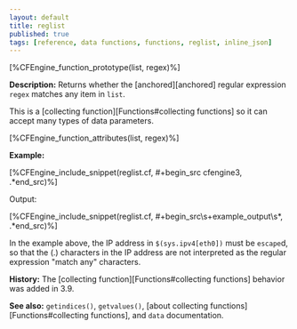 ```yaml
---
layout: default
title: reglist
published: true
tags: [reference, data functions, functions, reglist, inline_json]
---
```


[%CFEngine_function_prototype(list, regex)%]

**Description:** Returns whether the [anchored][anchored] regular expression 
`regex` matches any item in `list`.

This is a [collecting function][Functions#collecting functions] so it can accept many types of data parameters.

[%CFEngine_function_attributes(list, regex)%]

**Example:**

[%CFEngine_include_snippet(reglist.cf, #\+begin_src cfengine3, .*end_src)%]

Output:

[%CFEngine_include_snippet(reglist.cf, #\+begin_src\s+example_output\s*, .*end_src)%]

In the example above, the IP address in `$(sys.ipv4[eth0])` must be `escape`d, 
so that the (.) characters in the IP address are not interpreted as the 
regular expression "match any" characters.

**History:** The [collecting function][Functions#collecting functions] behavior was added in 3.9.

**See also:** `getindices()`, `getvalues()`, [about collecting functions][Functions#collecting functions], and `data` documentation.
